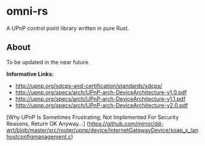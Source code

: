 omni-rs
=======
A UPnP control point library written in pure Rust.

About
-----
To be updated in the near future.

**Informative Links:**
* http://upnp.org/sdcps-and-certification/standards/sdcps/
* http://upnp.org/specs/arch/UPnP-arch-DeviceArchitecture-v1.0.pdf
* http://upnp.org/specs/arch/UPnP-arch-DeviceArchitecture-v1.1.pdf
* http://upnp.org/specs/arch/UPnP-arch-DeviceArchitecture-v2.0.pdf

[Why UPnP Is Sometimes Frustrating; Not Implemented For Security Reasons, Return OK Anyway...]
(https://github.com/mirror/dd-wrt/blob/master/src/router/upnp/device/InternetGatewayDevice/soap_x_lanhostconfigmanagement.c)